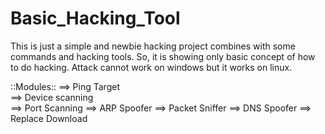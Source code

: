 # Basic_Hacking_Tool
This is just a simple and newbie hacking project combines with some commands and hacking tools. So, it is showing only basic concept of how to do hacking. Attack cannot work on windows but it works on linux. 

::Modules::
==> Ping Target <br>
==> Device scanning <br>
==> Port Scanning
==> ARP Spoofer
==> Packet Sniffer
==> DNS Spoofer
==> Replace Download
